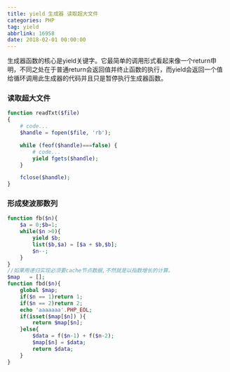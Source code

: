 ```yaml
---
title: yield 生成器 读取超大文件
categories: PHP
tag: yield
abbrlink: 16958
date: 2018-02-01 00:00:00
---
```

生成器函数的核心是yield关键字。它最简单的调用形式看起来像一个return申明，不同之处在于普通return会返回值并终止函数的执行，而yield会返回一个值给循环调用此生成器的代码并且只是暂停执行生成器函数。

### 读取超大文件

``` php
function readTxt($file)
{
    # code...
    $handle = fopen($file, 'rb');

    while (feof($handle)===false) {
        # code...
        yield fgets($handle);
    }

    fclose($handle);
}

```

### 形成斐波那数列

``` php
function fb($n){
	$a = 0;$b=1;
	while($n >0){
		yield $b;
		list($b,$a) = [$a + $b,$b];
		$n--;
	}
}
//如果用递归实现必须要cache节点数据,不然就是以指数增长的计算。
$map   = [];
function fbd($n){
	global $map;
	if($n == 1)return 1;
	if($n == 2)return 2;
	echo 'aaaaaaa'.PHP_EOL;
	if(isset($map[$n]) ){
		return $map[$n];
	}else{
		$data = f($n-1) + f($n-2);
		$map[$n] = $data;
		return $data;
	}
}
```
